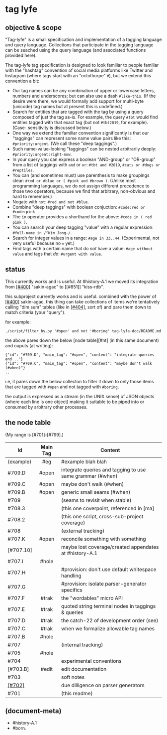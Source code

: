 # tag lyfe

## objective & scope

"Tag-lyfe" is a small specification and implementation of a tagging language
and query language. Collections that participate in the tagging language can
be seached using the query language (and associated functions provided here).

The tag-lyfe tag specification is designed to look familiar to people familiar
with the "hashtag" convention of social media platforms like Twitter and
Instagram (where tags start with an "octothorpe" `#`), but we extend this
convention a bit:

* Our tag names can be any combination of upper or lowercase letters, numbers
  and underscores; but can also use a dash `#like-this`. (If the desire were
  there, we would formally add support for multi-byte (unicode) tag names but
  at present this is undefined.)
* Search for entities that are tagged with the tag by using a query composed
  of just the tag as-is. For example, the query `#tbt` would find entities
  tagged with that exact tag (but not `#tbt2019`, for example). (Case-
  sensitivity is discussed below.)
* One way we extend the familiar convention significantly is that our
  "taggings" can represent some name value pairs like this: `#priority:urgent`.
  (We call these "deep taggings".)
* Such name-value-looking "taggings" can be nested arbitrarily deeply:
  `#priority:urgent:right-now`.
* In your query you can express a boolean "AND-group" or "OR-group" from a list
  of taggings with `and` or `or`: `#tbt and #2019`, `#cats or #dogs or #reptiles`.
* You can (and sometimes must) use parenthesis to make groupings clear:
  `#red or #blue or ( #pink and #brown )`. (Unlike most programming languages,
  we do *not* assign different precedence to those two operators, because we
  find that arbitrary, non-obvious and hard to remember.)
* Negate with `not`: `#red and not #blue`.
* Combine "deep taggings" with boolean conjuction: `#code:red or #code:pink`
* The `in` operator provides a shorthand for the above:
  `#code in ( red pink )`.
* You can search your deep tagging "value" with a regular expression:
  `#full-name in /^Kim Jong-/`.
* Search for integer values in a range: `#age in 33..44`. (Experimental,
  not very useful because no `∞` yet.)
* Find tags with a certain name that do *not* have a value:
 `#age without value` and tags that *do*: `#urgent with value`.




## <a name=status></a>status

This currently works and is useful. At #history-A.1 we moved its integration
from [\[#400\]] "sakin-agac" to [\[#851\]] "kiss-rdb".



this subproject currently works and is useful. combined with the power of
[\[#400\]] sakin-agac, this thing can take collections of items we're
tentatively calling "dim sum" tables (like in [\[#404\]], sort of) and pare
them down to match criteria (your "query").


for example:


    ./script/filter_by.py '#open' and not '#boring' tag-lyfe-doc/README.md


the above pares down the below [node table][#nt] (in this same document)
and ouputs (at writing):

    {"id": "#709.D", "main_tag": "#open", "content": "integrate queries and .."}
    {"id": "#709.C", "main_tag": "#open", "content": "maybe don't walk (#when)"}
    ..

i.e, it pares down the below collecton to filter it down to only those items
that are tagged with `#open` and not tagged with `#boring`.

the output is expressed as a stream (in the UNIX sense) of JSON objects
(where each line is one object) making it suitable to be piped into or
consumed by arbitrary other processes.




## <a name=nt></a>the node table

(My range is [#701]-[#799].)

|Id                         | Main Tag | Content |
|---------------------------|:-----:|-----------------------------------------|
|                 (example) | #eg   | #example blah blah
|                   #709.D  | #open | integrate queries and tagging to use same grammar (#when)
|                   #709.C  | #open | maybe don't walk (#when)
|                   #709.B  | #open | generic small seams (#when)
|                   #709    |       | (seams to revisit when stable)
|                   #708.3  |       | (this one coverpoint, referenced in [ma]
|                   #708.2  |       | (this one script, cross-sub-project coverage)
|                   #708    |       | (external tracking)
|                   #707.K  | #open | reconcile something with something
|                 [#707.10] |       | maybe lost coverage/created appendates at #history-A.1
|                   #707.I  | #hole |
|                   #707.H  |       | #provision: don't use default whitespace handling
|                   #707.G  |       | #provision: isolate parser-generator specifics
|                   #707.F  | #trak | the "wordables" micro API
|                   #707.E  | #trak | quoted string terminal nodes in taggings & queries
|                   #707.D  | #trak | the catch-22 of development order (see)
|                   #707.C  | #trak | when we formalize allowable tag names
|                   #707.B  | #hole |
|                   #707    |       | (internal tracking)
|                   #705    | #hole |
|                   #704    |       | experimental conventions
|                  [#703.B] | #edit | edit documentation
|                   #703    |       | soft notes
|                [\[#702\]] |       | due dilligence on parser generators
|                   #701    |       | (this readme)




[\[#702\]]: 002-parser-generators-dilligence.md
[\[#404\]]: ../sakin-agac-doc/404-wiki-app-dim-sum.md
[\[#400\]]: ../sakin-agac-doc/README.md




## (document-meta)

  - #history-A.1
  - #born.
